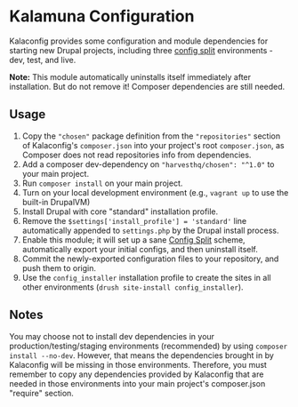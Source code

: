 # Kalamuna Configuration
Kalaconfig provides some configuration and module dependencies for starting new Drupal projects, including three [config split](https://www.drupal.org/project/config_split) environments - dev, test, and live.

**Note:** This module automatically uninstalls itself immediately after installation. But do not remove it! Composer dependencies are still needed.

## Usage
1. Copy the `"chosen"` package definition from the `"repositories"` section of Kalaconfig's `composer.json` into your project's root `composer.json`, as Composer does not read repositories info from dependencies.
1. Add a composer dev-dependency on `"harvesthq/chosen": "^1.0"` to your main project.
1. Run `composer install` on your main project.
1. Turn on your local development environment (e.g., `vagrant up` to use the built-in DrupalVM)
1. Install Drupal with core "standard" installation profile.
1. Remove the `$settings['install_profile'] = 'standard'` line automatically appended to `settings.php` by the Drupal install process.
1. Enable this module; it will set up a sane [Config Split](https://www.drupal.org/project/config_split) scheme, automatically export your initial configs, and then uninstall itself.
1. Commit the newly-exported configuration files to your repository, and push them to origin.
1. Use the `config_installer` installation profile to create the sites in all other environments (`drush site-install config_installer`).

## Notes
You may choose not to install dev dependencies in your production/testing/staging environments (recommended) by using `composer install --no-dev`. However, that means the dependencies brought in by Kalaconfig will be missing in those environments. Therefore, you must remember to copy any dependencies provided by Kalaconfig that are needed in those environments into your main project's composer.json "require" section.
